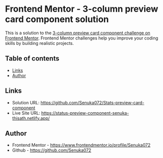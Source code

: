 # Frontend Mentor - 3-column preview card component solution

This is a solution to the [3-column preview card component challenge on Frontend Mentor](https://www.frontendmentor.io/challenges/3column-preview-card-component-pH92eAR2-). Frontend Mentor challenges help you improve your coding skills by building realistic projects. 

## Table of contents

- [Links](#links)
- [Author](#author)



## Links

- Solution URL: https://github.com/Senuka072/Stats-preview-card-component
- Live Site URL: https://status-preview-component-senuka-thisath.netlify.app/

## Author

- Frontend Mentor - https://www.frontendmentor.io/profile/Senuka072
- Github - https://github.com/Senuka072
